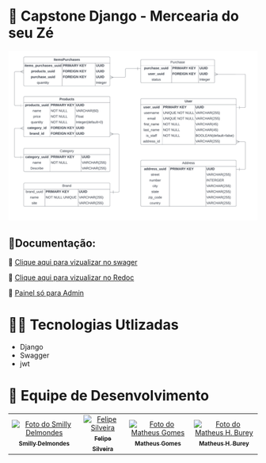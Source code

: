 # 🐍 Capstone Django - Mercearia do seu Zé

![DiagramaEr](https://github.com/Matheusd3v/capstone_q4_django/blob/main/Capstone_Django_Q4_Diagram.png)
## 📃Documentação:

  🔗 <a href="https://mercado-capstone-dj.herokuapp.com/api/swagger/">Clique aqui para vizualizar no swager</a>

  🔗 <a href="https://mercado-capstone-dj.herokuapp.com/api/redoc/">Clique aqui para vizualizar no Redoc</a>

  🔗 <a href="https://mercado-capstone-dj.herokuapp.com/admin">Painel só para Admin</a>


# 👨‍💻 Tecnologias Utlizadas
- Django
- Swagger
- jwt

# 🧠 Equipe de Desenvolvimento<br>
<table>
  <tr>
    <td align="center">
      <a href="https://github.com/smilly3D">
        <img src="https://ca.slack-edge.com/TQZR39SET-U021DJE1TST-f8d74a880494-512" width="100px;" alt="Foto do Smilly Delmondes"/><br>
        <sub>
          <b>Smilly Delmondes</b>
        </sub>
      </a>
    </td>
   <td align="center">
      <a href="https://github.com/felipelarson">
        <img src="https://ca.slack-edge.com/TQZR39SET-U020KU53GGG-1d9d66a91c6b-512" width="100px;" alt="Felipe Silveira"/><br>
        <sub>
          <b>Felipe Silveira</b>
        </sub>
      </a>
    </td>
   <td align="center">
      <a href="https://github.com/Matheusd3v">
        <img src="https://ca.slack-edge.com/TQZR39SET-U022BPELR8E-885d487e3f4d-72" width="100px;" alt="Foto do Matheus Gomes"/><br>
        <sub>
          <b>Matheus Gomes</b>
        </sub>
      </a>
    </td>
   <td align="center">
      <a href="https://github.com/matheusburey">
        <img src="https://ca.slack-edge.com/TQZR39SET-U01V3BLGUES-8f8b04f61947-512" width="100px;" alt="Foto do Matheus H. Burey"/><br>
        <sub>
          <b>Matheus H. Burey</b>
        </sub>
      </a>
    </td>
  </tr>
</table>